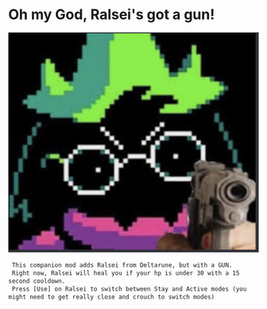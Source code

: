 # Oh my God, Ralsei's got a gun!
![ralsei](ralseiwithagun.jpg)

     This companion mod adds Ralsei from Deltarune, but with a GUN.
     Right now, Ralsei will heal you if your hp is under 30 with a 15 second cooldown.
     Press [Use] on Ralsei to switch between Stay and Active modes (you might need to get really close and crouch to switch modes) 
